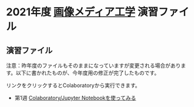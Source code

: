 # 2021年度 [画像メディア工学](https://www.u-hyogo.ac.jp/campuslife/syllabus/pdf/332586.pdf) 演習ファイル

## 演習ファイル
注意：昨年度のファイルもそのままになっていますが変更される場合があります。以下に書かれたものが、今年度用の修正が完了したものです。

リンクをクリックするとColaboratoryから実行できます。
- 第1週 [Colaboratory/Jupyter Notebookを使ってみる](https://colab.research.google.com/github/yamazoe/ImageMediaProcessing/blob/main/week01.ipynb)
